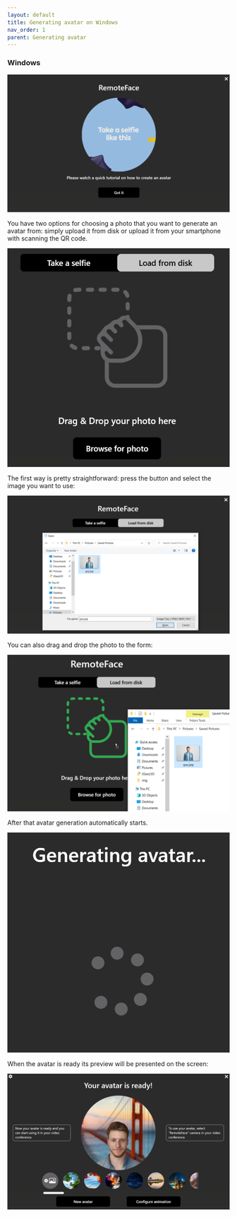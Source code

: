 ```yaml
---
layout: default
title: Generating avatar on Windows
nav_order: 1
parent: Generating avatar
---
```


### [](#header-3)Windows

![](assets/img/a_1.png)

You have two options for choosing a photo that you want to generate an avatar from: simply upload it from disk or upload it from your smartphone with scanning the QR code.

![](assets/img/a_3.png)

The first way is pretty straightforward: press the button and select the image you want to use:

![](assets/img/a_4.png)

You can also drag and drop the photo to the form:

![](assets/img/a_5.png)

After that avatar generation automatically starts.

![](assets/img/a_6.png)

When the avatar is ready its preview will be presented on the screen:

![](assets/img/a_7.png)